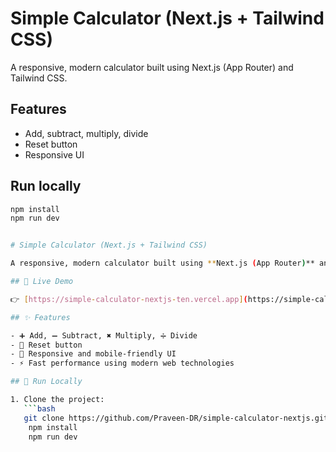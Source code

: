 # Simple Calculator (Next.js + Tailwind CSS)

A responsive, modern calculator built using Next.js (App Router) and Tailwind CSS.

## Features
- Add, subtract, multiply, divide
- Reset button
- Responsive UI

## Run locally
```bash
npm install
npm run dev


# Simple Calculator (Next.js + Tailwind CSS)

A responsive, modern calculator built using **Next.js (App Router)** and **Tailwind CSS**.

## 🔗 Live Demo

👉 [https://simple-calculator-nextjs-ten.vercel.app](https://simple-calculator-nextjs-ten.vercel.app)

## ✨ Features

- ➕ Add, ➖ Subtract, ✖ Multiply, ➗ Divide
- 🔁 Reset button
- 📱 Responsive and mobile-friendly UI
- ⚡ Fast performance using modern web technologies

## 🚀 Run Locally

1. Clone the project:
   ```bash
   git clone https://github.com/Praveen-DR/simple-calculator-nextjs.git
    npm install
    npm run dev
